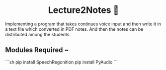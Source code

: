 <h1 align="center"> Lecture2Notes 📑</h1>

<p> Implementing a program that takes continues voice input and then write it in a text file which converted in
PDF notes. And then the notes can be distributed among the students.</p>

<h2> Modules Required ~ </h2>
  ```sh
     pip install SpeechRegonition
     pip install PyAudio
 ```
